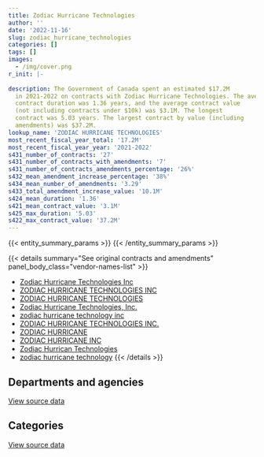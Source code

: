 ```yaml
---
title: Zodiac Hurricane Technologies
author: ''
date: '2022-11-16'
slug: zodiac_hurricane_technologies
categories: []
tags: []
images:
  - /img/cover.png
r_init: |-
  
description: The Government of Canada spent an estimated $17.2M
  in 2021-2022 on contracts with Zodiac Hurricane Technologies. The average
  contract duration was 1.36 years, and the average contract value
  (not including contracts under $10k) was $3.1M. The longest
  contract was 5.03 years. The largest contract by value (including
  amendments) was $37.2M.
lookup_name: 'ZODIAC HURRICANE TECHNOLOGIES'
most_recent_fiscal_year_total: '17.2M'
most_recent_fiscal_year_year: '2021-2022'
s431_number_of_contracts: '27'
s431_number_of_contracts_with_amendments: '7'
s431_number_of_contracts_amendments_percentage: '26%'
s432_mean_amendment_increase_percentage: '38%'
s434_mean_number_of_amendments: '3.29'
s433_total_amendment_increase_value: '10.1M'
s424_mean_duration: '1.36'
s421_mean_contract_value: '3.1M'
s425_max_duration: '5.03'
s422_max_contract_value: '37.2M'
---
```


<script src="/rmarkdown-libs/htmlwidgets/htmlwidgets.js"></script>
<link href="/rmarkdown-libs/datatables-css/datatables-crosstalk.css" rel="stylesheet" />
<script src="/rmarkdown-libs/datatables-binding/datatables.js"></script>
<script src="/rmarkdown-libs/jquery/jquery-3.6.0.min.js"></script>
<link href="/rmarkdown-libs/dt-core-bootstrap/css/dataTables.bootstrap.min.css" rel="stylesheet" />
<link href="/rmarkdown-libs/dt-core-bootstrap/css/dataTables.bootstrap.extra.css" rel="stylesheet" />
<script src="/rmarkdown-libs/dt-core-bootstrap/js/jquery.dataTables.min.js"></script>
<script src="/rmarkdown-libs/dt-core-bootstrap/js/dataTables.bootstrap.min.js"></script>
<link href="/rmarkdown-libs/crosstalk/css/crosstalk.min.css" rel="stylesheet" />
<script src="/rmarkdown-libs/crosstalk/js/crosstalk.min.js"></script>
<script src="/rmarkdown-libs/htmlwidgets/htmlwidgets.js"></script>
<link href="/rmarkdown-libs/datatables-css/datatables-crosstalk.css" rel="stylesheet" />
<script src="/rmarkdown-libs/datatables-binding/datatables.js"></script>
<script src="/rmarkdown-libs/jquery/jquery-3.6.0.min.js"></script>
<link href="/rmarkdown-libs/dt-core-bootstrap/css/dataTables.bootstrap.min.css" rel="stylesheet" />
<link href="/rmarkdown-libs/dt-core-bootstrap/css/dataTables.bootstrap.extra.css" rel="stylesheet" />
<script src="/rmarkdown-libs/dt-core-bootstrap/js/jquery.dataTables.min.js"></script>
<script src="/rmarkdown-libs/dt-core-bootstrap/js/dataTables.bootstrap.min.js"></script>
<link href="/rmarkdown-libs/crosstalk/css/crosstalk.min.css" rel="stylesheet" />
<script src="/rmarkdown-libs/crosstalk/js/crosstalk.min.js"></script>

{{< entity_summary_params >}}
{{< /entity_summary_params >}}

{{< details summary="See original contracts and amendments" panel_body_class="vendor-names-list" >}}
- [Zodiac Hurricane Technologies Inc](https://search.open.canada.ca/en/ct/?sort=contract_value_f%20desc&page=1&search_text=%22Zodiac%20Hurricane%20Technologies%20Inc%22)
- [ZODIAC HURRICANE TECHNOLOGIES INC](https://search.open.canada.ca/en/ct/?sort=contract_value_f%20desc&page=1&search_text=%22ZODIAC%20HURRICANE%20TECHNOLOGIES%20INC%22)
- [ZODIAC HURRICANE TECHNOLOGIES](https://search.open.canada.ca/en/ct/?sort=contract_value_f%20desc&page=1&search_text=%22ZODIAC%20HURRICANE%20TECHNOLOGIES%22)
- [Zodiac Hurricane Technologies, Inc.](https://search.open.canada.ca/en/ct/?sort=contract_value_f%20desc&page=1&search_text=%22Zodiac%20Hurricane%20Technologies%2c%20Inc.%22)
- [zodiac hurricane technology inc](https://search.open.canada.ca/en/ct/?sort=contract_value_f%20desc&page=1&search_text=%22zodiac%20hurricane%20technology%20inc%22)
- [ZODIAC HURRICANE TECHNOLOGIES INC.](https://search.open.canada.ca/en/ct/?sort=contract_value_f%20desc&page=1&search_text=%22ZODIAC%20HURRICANE%20TECHNOLOGIES%20INC.%22)
- [ZODIAC HURRICANE](https://search.open.canada.ca/en/ct/?sort=contract_value_f%20desc&page=1&search_text=%22ZODIAC%20HURRICANE%22)
- [ZODIAC HURRICANE INC](https://search.open.canada.ca/en/ct/?sort=contract_value_f%20desc&page=1&search_text=%22ZODIAC%20HURRICANE%20INC%22)
- [Zodiac Hurrican Technologies](https://search.open.canada.ca/en/ct/?sort=contract_value_f%20desc&page=1&search_text=%22Zodiac%20Hurrican%20Technologies%22)
- [zodiac hurricane technology](https://search.open.canada.ca/en/ct/?sort=contract_value_f%20desc&page=1&search_text=%22zodiac%20hurricane%20technology%22)
{{< /details >}}

## Departments and agencies

<div id="htmlwidget-1" style="width:100%;height:auto;" class="datatables html-widget"></div>
<script type="application/json" data-for="htmlwidget-1">{"x":{"style":"bootstrap","filter":"none","vertical":false,"data":[["<a href=\"/departments/dfo-mpo/\">Fisheries and Oceans Canada<\/a>","<a href=\"/departments/dnd-mdn/\">National Defence<\/a>","<a href=\"/departments/ec/\">Environment and Climate Change Canada<\/a>","<a href=\"/departments/nrcan-rncan/\">Natural Resources Canada<\/a>","<a href=\"/departments/pc/\">Parks Canada<\/a>","<a href=\"/departments/rcmp-grc/\">Royal Canadian Mounted Police<\/a>"],[3575065.42,1737286.08,null,null,null,null],[2868224.4,2425948.76,null,null,15242.1,null],[2782178.74,10635915.08,18927.3,null,null,448588.58],[18100.81,15366559.49,null,22781.72,36256.34,1760589.59]],"container":"<table class=\"table table-striped table-hover row-border order-column display\">\n  <thead>\n    <tr>\n      <th>Department<\/th>\n      <th>2018-2019<\/th>\n      <th>2019-2020<\/th>\n      <th>2020-2021<\/th>\n      <th>2021-2022<\/th>\n    <\/tr>\n  <\/thead>\n<\/table>","options":{"order":[[4,"desc"]],"pageLength":10,"autoWidth":true,"columnDefs":[{"targets":1,"render":"function(data, type, row, meta) {\n    return type !== 'display' ? data : DTWidget.formatCurrency(data, \"$\", 2, 3, \",\", \".\", true, null);\n  }"},{"targets":2,"render":"function(data, type, row, meta) {\n    return type !== 'display' ? data : DTWidget.formatCurrency(data, \"$\", 2, 3, \",\", \".\", true, null);\n  }"},{"targets":3,"render":"function(data, type, row, meta) {\n    return type !== 'display' ? data : DTWidget.formatCurrency(data, \"$\", 2, 3, \",\", \".\", true, null);\n  }"},{"targets":4,"render":"function(data, type, row, meta) {\n    return type !== 'display' ? data : DTWidget.formatCurrency(data, \"$\", 2, 3, \",\", \".\", true, null);\n  }"},{"width":"16%","targets":[1,2,3,4]},{"className":"dt-right","targets":[1,2,3,4]}],"orderClasses":false}},"evals":["options.columnDefs.0.render","options.columnDefs.1.render","options.columnDefs.2.render","options.columnDefs.3.render"],"jsHooks":[]}</script>
<p class="text-right">
<a href="https://github.com/GoC-Spending/contracts-data/tree/main/data/out/vendors/zodiac_hurricane_technologies/summary_by_fiscal_year_by_department.csv" class="source-data-link btn btn-link">View source data</a>
</p>

## Categories

<div id="htmlwidget-2" style="width:100%;height:auto;" class="datatables html-widget"></div>
<script type="application/json" data-for="htmlwidget-2">{"x":{"style":"bootstrap","filter":"none","vertical":false,"data":[["<a href=\"/categories/defence/\">Defence<\/a>","<a href=\"/categories/transportation_and_logistics/\">Transportation and logistics<\/a>"],[1737286.08,3575065.42],[2425948.76,2883466.5],[10635915.08,3249694.62],[15366559.49,1837728.47]],"container":"<table class=\"table table-striped table-hover row-border order-column display\">\n  <thead>\n    <tr>\n      <th>Category<\/th>\n      <th>2018-2019<\/th>\n      <th>2019-2020<\/th>\n      <th>2020-2021<\/th>\n      <th>2021-2022<\/th>\n    <\/tr>\n  <\/thead>\n<\/table>","options":{"order":[[4,"desc"]],"dom":"t","pageLength":30,"autoWidth":true,"columnDefs":[{"targets":1,"render":"function(data, type, row, meta) {\n    return type !== 'display' ? data : DTWidget.formatCurrency(data, \"$\", 2, 3, \",\", \".\", true, null);\n  }"},{"targets":2,"render":"function(data, type, row, meta) {\n    return type !== 'display' ? data : DTWidget.formatCurrency(data, \"$\", 2, 3, \",\", \".\", true, null);\n  }"},{"targets":3,"render":"function(data, type, row, meta) {\n    return type !== 'display' ? data : DTWidget.formatCurrency(data, \"$\", 2, 3, \",\", \".\", true, null);\n  }"},{"targets":4,"render":"function(data, type, row, meta) {\n    return type !== 'display' ? data : DTWidget.formatCurrency(data, \"$\", 2, 3, \",\", \".\", true, null);\n  }"},{"width":"16%","targets":[1,2,3,4]},{"className":"dt-right","targets":[1,2,3,4]}],"orderClasses":false,"lengthMenu":[10,25,30,50,100]}},"evals":["options.columnDefs.0.render","options.columnDefs.1.render","options.columnDefs.2.render","options.columnDefs.3.render"],"jsHooks":[]}</script>
<p class="text-right">
<a href="https://github.com/GoC-Spending/contracts-data/tree/main/data/out/vendors/zodiac_hurricane_technologies/summary_by_fiscal_year_by_category.csv" class="source-data-link btn btn-link">View source data</a>
</p>

